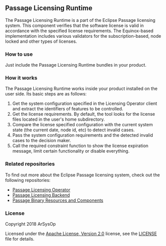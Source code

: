 ## Passage Licensing Runtime  

The Passage Licensing Runtime is a part of the Eclipse Passage licensing system. 
This component verifies that the software license is valid in accordance with the specified license requirements.
The Equinox-based implementation includes various validators for the subscription-based, node locked and other types of licenses.

### How to use

Just include the Passage Licensing Runtime bundles in your product.

### How it works

The Passage Licensing Runtime works inside your product installed on the user side. Its basic steps are as follows:
1. Get the system configuration specified in the Licensing Operator client and extract the identifiers of features to be controlled.
2. Get the license requirements. By default, the tool looks for the license files located in the user's home subdirectory.
3. Compare the license specified configuration with the current system state (the current date, node id, etc) to detect invalid cases.
4. Pass the system configuration requirements and the detected invalid cases to the decision maker.
5. Call the required constraint function to show the license expiration message, limit certain functionality or disable everything.

### Related repositories

To find out more about the Eclipse Passage licensing system, check out the following repositories:
- [Passage Licensing Operator](https://github.com/arsysop/passage-loc)
- [Passage Licensing Backend](https://github.com/arsysop/passage-lbc)
- [Passage Binary Resources and Components](https://github.com/arsysop/passage-brc)

### License

Copyright 2018 ArSysOp

Licensed under the [Apache License, Version 2.0](https://projects.eclipse.org/content/apache-license-version-2.0) license, see the [LICENSE](https://github.com/arsysop/passage-lic/blob/develop/LICENSE) file for details.

